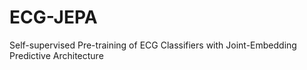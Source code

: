 # ECG-JEPA
Self-supervised Pre-training of ECG Classifiers with Joint-Embedding Predictive Architecture
